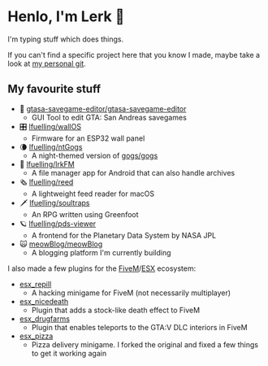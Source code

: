 # Henlo, I'm Lerk 👋

I'm typing stuff which does things.

If you can't find a specific project here that you know I made, maybe take a look at [my personal git](https://git.lrk.sh/lerk).

## My favourite stuff

- 💾  [gtasa-savegame-editor/gtasa-savegame-editor](https://github.com/gtasa-savegame-editor/gtasa-savegame-editor)
  - GUI Tool to edit GTA: San Andreas savegames
- 🎛 [lfuelling/wallOS](https://github.com/lfuelling/wallOS)
  - Firmware for an ESP32 wall panel
- 🌘  [lfuelling/ntGogs](https://github.com/lfuelling/ntGogs)
  - A night-themed version of [gogs/gogs](https://github.com/gogs/gogs)
- 📁  [lfuelling/lrkFM](https://github.com/lfuelling/lrkFM)
  - A file manager app for Android that can also handle archives
- 🗞 [lfuelling/reed](https://github.com/lfuelling/reed)
  - A lightweight feed reader for macOS
- 🗡 [lfuelling/soultraps](https://github.com/lfuelling/soultraps)
  - An RPG written using Greenfoot
- 🪐 [lfuelling/pds-viewer](https://github.com/lfuelling/pds-viewer)
  - A frontend for the Planetary Data System by NASA JPL
- 🙀 [meowBlog/meowBlog](https://github.com/meowBlog/meowBlog)
  - A blogging platform I'm currently building 

I also made a few plugins for the [FiveM](https://fivem.net/)/[ESX](https://github.com/topics/esx) ecosystem:
- [esx_repill](https://github.com/lfuelling/esx_redpill)
  - A hacking minigame for FiveM (not necessarily multiplayer)
- [esx_nicedeath](https://github.com/lfuelling/esx_nicedeath)
  - Plugin that adds a stock-like death effect to FiveM
- [esx_drugfarms](https://github.com/lfuelling/esx_drugfarms)
  - Plugin that enables teleports to the GTA:V DLC interiors in FiveM
- [esx_pizza](https://github.com/lfuelling/ESX-Pizza)
  - Pizza delivery minigame. I forked the original and fixed a few things to get it working again
